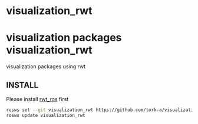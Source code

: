 visualization_rwt
=================

visualization packages visualization_rwt
=================

visualization packages using rwt

INSTALL
-------
Please install [rwt_ros](https://github.com/tork-a/rwt_ros) first

```sh
rosws set --git visualization_rwt https://github.com/tork-a/visualization_rwt.git
rosws update visualization_rwt
```
